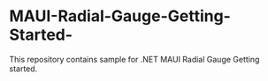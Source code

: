 # MAUI-Radial-Gauge-Getting-Started-
This repository contains sample for .NET MAUI Radial Gauge Getting started. 
